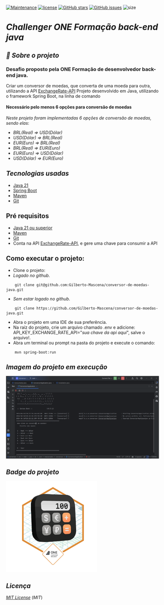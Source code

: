 [![Maintenance](https://img.shields.io/badge/Maintained%3F-yes-green.svg)](https://github.com/Gilberto-Mascena/conversor-de-moedas-java)
[![license](https://img.shields.io/github/license/Gilberto-Mascena/conversor-de-moedas-java)](https://github.com/Gilberto-Mascena/conversor-de-moedas-java/blob/main/LICENSE.md)
[![GitHub stars](https://img.shields.io/github/stars/Gilberto-Mascena/conversor-de-moedas-java)](https://github.com/Gilberto-Mascena/conversor-de-moedas-java/stargazers)
[![GitHub issues](https://img.shields.io/github/issues/Gilberto-Mascena/conversor-de-moedas-java)](https://github.com/Gilberto-Mascena/conversor-de-moedas-java/issues)
![size](https://img.shields.io/github/repo-size/Gilberto-Mascena/conversor-de-moedas-java)

# *Challenger ONE Formação back-end java*

## *🚀 Sobre o projeto*

### Desafio proposto pela ONE Formação de desenvolvedor back-end java.

Criar um conversor de moedas, que converta de uma moeda para outra, utilizando a
API [ExchangeRate-API](https://www.exchangerate-api.com/)
Projeto desenvolvido em Java, utilizando o framework Spring Boot, na linha de comando

#### Necessário pelo menos 6 opções para conversão de moedas

*Neste projeto foram implementadas 6 opções de conversão de moedas, sendo elas*:

* _*BRL(Real) => USD(Dólar)*_
* _*USD(Dólar) => BRL(Real)*_
* _*EUR(Euro) => BRL(Real)*_
* _*BRL(Real) => EUR(Euro)*_
* _*EUR(Euro) => USD(Dólar)*_
* _*USD(Dólar) => EUR(Euro)*_


## *Tecnologias usadas*
- [Java 21](https://www.oracle.com/br/java/technologies/downloads/)
- [Spring Boot](https://spring.io/projects/spring-boot)
- [Maven](https://maven.apache.org/)
- [Git](https://git-scm.com/)

## Pré requisitos

- [Java 21 ou superior](https://www.oracle.com/br/java/technologies/downloads/)
- [Maven](https://maven.apache.org/)
- [Git](https://git-scm.com/)
- Conta na API [ExchangeRate-API](https://www.exchangerate-api.com/), e gere uma chave para consumir a API

## Como executar o projeto:

- Clone o projeto:
- *Logado no github*.
```
    git clone git@github.com:Gilberto-Mascena/conversor-de-moedas-java.git     
```
- *Sem estar logado no github*.
```
    git clone https://github.com/Gilberto-Mascena/conversor-de-moedas-java.git
``` 
- Abra o projeto em uma IDE de sua preferência.
- Na raíz do projeto, crie um arquivo chamado .env e adicione: API_KEY_EXCHANGE_RATE_API="_*sua chave da api aqui*_", salve o arquivo!.
- Abra um terminal ou prompt na pasta do projeto e execute o comando:
```
    mvn spring-boot:run
```

## *Imagem do projeto em execução*

![img](./assets/starting-project.png)

## *Badge do projeto*
<img alingn="center" src="./assets/Badge-Conversor.png" alt="badge ONE" width="300">

## *Licença*

[*MIT License*](LICENSE.md) (*MIT*)
